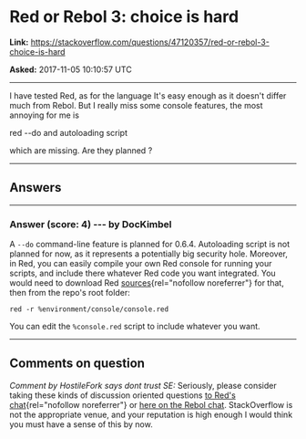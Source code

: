 # Red or Rebol 3: choice is hard

**Link:**
<https://stackoverflow.com/questions/47120357/red-or-rebol-3-choice-is-hard>

**Asked:** 2017-11-05 10:10:57 UTC

------------------------------------------------------------------------

I have tested Red, as for the language It\'s easy enough as it doesn\'t
differ much from Rebol. But I really miss some console features, the
most annoying for me is

red \--do and autoloading script

which are missing. Are they planned ?

------------------------------------------------------------------------

## Answers

------------------------------------------------------------------------

### Answer (score: 4) --- by DocKimbel

A `--do` command-line feature is planned for 0.6.4. Autoloading script
is not planned for now, as it represents a potentially big security
hole. Moreover, in Red, you can easily compile your own Red console for
running your scripts, and include there whatever Red code you want
integrated. You would need to download Red
[sources](https://github.com/red/red){rel="nofollow noreferrer"} for
that, then from the repo\'s root folder:

    red -r %environment/console/console.red

You can edit the `%console.red` script to include whatever you want.

------------------------------------------------------------------------

## Comments on question

*Comment by HostileFork says dont trust SE:* Seriously, please consider
taking these kinds of discussion oriented questions [to Red\'s
chat](https://gitter.im/red/home){rel="nofollow noreferrer"} or [here on
the Rebol chat](https://chat.stackoverflow.com/rooms/291/rebol).
StackOverflow is not the appropriate venue, and your reputation is high
enough I would think you must have a sense of this by now.

